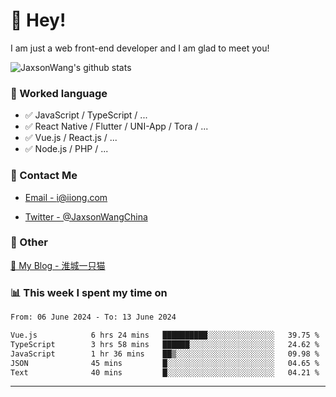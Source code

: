 # 👋 Hey!

I am just a web front-end developer and I am glad to meet you!

![JaxsonWang's github stats](https://github-readme-stats.vercel.app/api?username=JaxsonWang&&show_icons=true&&title_color=1abc9c&&icon_color=1abc9c)


### 📝 Worked language

- ✅ JavaScript / TypeScript / ...
- ✅ React Native / Flutter / UNI-App / Tora / ...
- ✅ Vue.js / React.js / ...
- ✅ Node.js / PHP / ...

### 📮 Contact Me

- [Email - i@iiong.com](mailto:i@iiong.com)

- [Twitter - @JaxsonWangChina](https://twitter.com/JaxsonWangChina)

### 🤪 Other

[📌 My Blog - 淮城一只猫](https://iiong.com)

### 📊 This week I spent my time on

<!--START_SECTION:waka-->

```txt
From: 06 June 2024 - To: 13 June 2024

Vue.js            6 hrs 24 mins   ██████████░░░░░░░░░░░░░░░   39.75 %
TypeScript        3 hrs 58 mins   ██████░░░░░░░░░░░░░░░░░░░   24.62 %
JavaScript        1 hr 36 mins    ██▒░░░░░░░░░░░░░░░░░░░░░░   09.98 %
JSON              45 mins         █░░░░░░░░░░░░░░░░░░░░░░░░   04.65 %
Text              40 mins         █░░░░░░░░░░░░░░░░░░░░░░░░   04.21 %
```

<!--END_SECTION:waka-->

---
